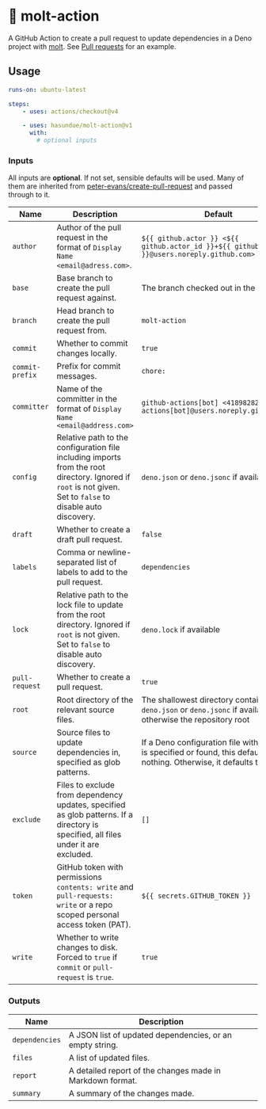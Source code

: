 # 🦕 molt-action

A GitHub Action to create a pull request to update dependencies in a Deno
project with [molt](https://github.com/hasundue/molt). See
[Pull requests](https://github.com/hasundue/molt-action/pulls) for an example.

## Usage

```yaml
runs-on: ubuntu-latest

steps:
    - uses: actions/checkout@v4

    - uses: hasundue/molt-action@v1
      with:
        # optional inputs
```

### Inputs

All inputs are **optional**. If not set, sensible defaults will be used. Many of
them are inherited from
[peter-evans/create-pull-request](https://github.com/peter-evans/create-pull-request)
and passed through to it.

| Name            | Description                                                                                                                                                  | Default                                                                                                                         |
| --------------- | ------------------------------------------------------------------------------------------------------------------------------------------------------------ | ------------------------------------------------------------------------------------------------------------------------------- |
| `author`        | Author of the pull request in the format of `Display Name <email@adress.com>`.                                                                               | `${{ github.actor }} <${{ github.actor_id }}+${{ github.actor }}@users.noreply.github.com>`                                     |
| `base`          | Base branch to create the pull request against.                                                                                                              | The branch checked out in the workflow                                                                                          |
| `branch`        | Head branch to create the pull request from.                                                                                                                 | `molt-action`                                                                                                                   |
| `commit`        | Whether to commit changes locally.                                                                                                                           | `true`                                                                                                                          |
| `commit-prefix` | Prefix for commit messages.                                                                                                                                  | `chore:`                                                                                                                        |
| `committer`     | Name of the committer in the format of `Display Name <email@address.com>`                                                                                    | `github-actions[bot] <41898282+github-actions[bot]@users.noreply.github.com>`                                                   |
| `config`        | Relative path to the configuration file including imports from the root directory. Ignored if `root` is not given. Set to `false` to disable auto discovery. | `deno.json` or `deno.jsonc` if available                                                                                        |
| `draft`         | Whether to create a draft pull request.                                                                                                                      | `false`                                                                                                                         |
| `labels`        | Comma or newline-separated list of labels to add to the pull request.                                                                                        | `dependencies`                                                                                                                  |
| `lock`          | Relative path to the lock file to update from the root directory. Ignored if `root` is not given. Set to `false` to disable auto discovery.                  | `deno.lock` if available                                                                                                        |
| `pull-request`  | Whether to create a pull request.                                                                                                                            | `true`                                                                                                                          |
| `root`          | Root directory of the relevant source files.                                                                                                                 | The shallowest directory containing `deno.json` or `deno.jsonc` if available, otherwise the repository root                     |
| `source`        | Source files to update dependencies in, specified as glob patterns.                                                                                          | If a Deno configuration file with imports is specified or found, this defaults to nothing. Otherwise, it defaults to `**/*.ts`. |
| `exclude`       | Files to exclude from dependency updates, specified as glob patterns. If a directory is specified, all files under it are excluded.                          | `[]`                                                                                                                            |
| `token`         | GitHub token with permissions `contents: write` and `pull-requests: write` or a repo scoped personal access token (PAT).                                     | `${{ secrets.GITHUB_TOKEN }}`                                                                                                   |
| `write`         | Whether to write changes to disk. Forced to `true` if `commit` or `pull-request` is `true`.                                                                  | `true`                                                                                                                          |

### Outputs

| Name           | Description                                               |
| -------------- | --------------------------------------------------------- |
| `dependencies` | A JSON list of updated dependencies, or an empty string.  |
| `files`        | A list of updated files.                                  |
| `report`       | A detailed report of the changes made in Markdown format. |
| `summary`      | A summary of the changes made.                            |
